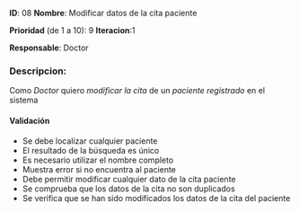 **ID**: 08 
**Nombre**: Modificar datos de la cita paciente

**Prioridad** (de 1 a 10): 9 
**Iteracion**:1

**Responsable**: Doctor

### Descripcion:

Como *Doctor* quiero *modificar la cita* de un *paciente registrado* en el sistema

#### Validación 

* Se debe localizar cualquier paciente
* El resultado de la búsqueda es único
* Es necesario utilizar el nombre completo
* Muestra error si no encuentra al paciente
* Debe permitir modificar cualquier dato de la cita paciente
* Se comprueba que los datos de la cita no son duplicados
* Se verifica que se han sido modificados los datos de la cita del paciente